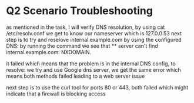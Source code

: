 
# Q2 Scenario Troubleshooting

as mentioned in the task, I will verify DNS resolution, by using cat /etc/resolv.conf we get to know our nameserver which is 127.0.0.53
next step is to  try and reselove internal.example.com by using the configured DNS: by running the command we see that ** server can't find internal.example.com: NXDOMAIN.

it failed which means that the problem is in the internal DNS config, to resolve: we try and use Google dns server, we get the same error which means both methods failed leading to a web server issue

next step is to use the curl tool for ports 80 or 443, both failed which might indicate that a firewall is blocking access
